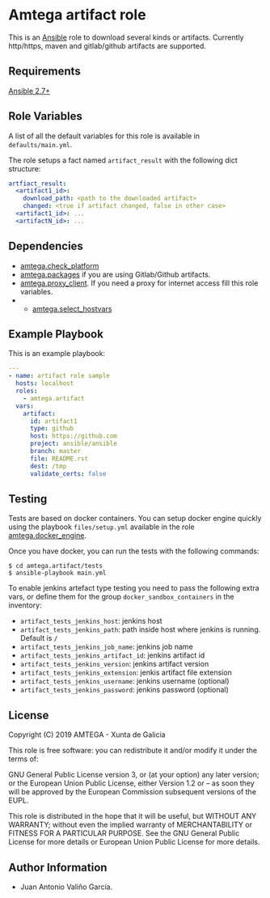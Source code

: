 # Amtega artifact role

This is an [Ansible](http://www.ansible.com) role to download several kinds or artifacts. Currently http/https, maven and gitlab/github artifacts are supported.

## Requirements

[Ansible 2.7+](http://docs.ansible.com/ansible/latest/intro_installation.html)

## Role Variables

A list of all the default variables for this role is available in `defaults/main.yml`.

The role setups a fact named `artifact_result` with the following dict structure:

```yaml
artfiact_result:
  <artifact1_id>:
    download_path: <path to the downloaded artifact>
    changed: <true if artifact changed, false in other case>
  <artifact1_id>: ...
  <artifactN_id>: ...  
```

## Dependencies

- [amtega.check_platform](https://galaxy.ansible.com/amtega/check_platform)
- [amtega.packages](https://galaxy.ansible.com/amtega/packages) if you are using Gitlab/Github artifacts.
- [amtega.proxy_client](https://galaxy.ansible.com/amtega/proxy_client). If you need a proxy for internet access fill this role variables.
- - [amtega.select_hostvars](https://galaxy.ansible.com/amtega/select_hostvars)

## Example Playbook

This is an example playbook:

``` yaml
---
- name: artifact role sample
  hosts: localhost
  roles:  
    - amtega.artifact
  vars:
    artifact:
      id: artifact1
      type: github
      host: https://github.com
      project: ansible/ansible
      branch: master
      file: README.rst
      dest: /tmp
      validate_certs: false
```

## Testing

Tests are based on docker containers. You can setup docker engine quickly using the playbook `files/setup.yml` available in the role [amtega.docker_engine](https://galaxy.ansible.com/amtega/docker_engine).

Once you have docker, you can run the tests with the following commands:

```shell
$ cd amtega.artifact/tests
$ ansible-playbook main.yml
```

To enable jenkins artefact type testing you need to pass the following extra vars, or define them for the group `docker_sandbox_containers` in the inventory:

- `artifact_tests_jenkins_host`: jenkins host
- `artifact_tests_jenkins_path`: path inside host where jenkins is running. Default is `/`
- `artifact_tests_jenkins_job_name`: jenkins job name
- `artifact_tests_jenkins_artifact_id`: jenkins artifact id
- `artifact_tests_jenkins_version`: jenkins artifact version
- `artifact_tests_jenkins_extension`: jenkis artifact file extension
- `artifact_tests_jenkins_username`: jenkins username (optional)
- `artifact_tests_jenkins_password`: jenkins password (optional)

## License

Copyright (C) 2019 AMTEGA - Xunta de Galicia

This role is free software: you can redistribute it and/or modify it under the terms of:

GNU General Public License version 3, or (at your option) any later version; or the European Union Public License, either Version 1.2 or – as soon they will be approved by the European Commission ­subsequent versions of the EUPL.

This role is distributed in the hope that it will be useful, but WITHOUT ANY WARRANTY; without even the implied warranty of MERCHANTABILITY or FITNESS FOR A PARTICULAR PURPOSE.  See the GNU General Public License for more details or European Union Public License for more details.

## Author Information

- Juan Antonio Valiño García.
